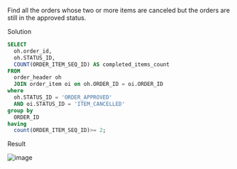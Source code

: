 Find all the orders whose two or more items are canceled but the orders are still in the approved status.

Solution
```SQL
SELECT 
  oh.order_id, 
  oh.STATUS_ID, 
  COUNT(ORDER_ITEM_SEQ_ID) AS completed_items_count 
FROM 
  order_header oh 
  JOIN order_item oi on oh.ORDER_ID = oi.ORDER_ID 
where 
  oh.STATUS_ID = 'ORDER_APPROVED' 
  AND oi.STATUS_ID = 'ITEM_CANCELLED' 
group by 
  ORDER_ID 
having 
  count(ORDER_ITEM_SEQ_ID)>= 2;
```

Result

![image](https://github.com/Nishtha-Jain-1119/SQL-Queries/assets/127538617/f99b1900-76cc-4be6-9b09-eaad1b00b695)
